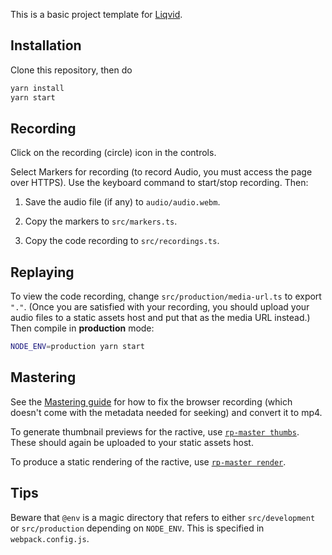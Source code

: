 This is a basic project template for [Liqvid](https://liqvidjs.org).

## Installation

Clone this repository, then do

```bash
yarn install
yarn start
```

## Recording

Click on the recording (circle) icon in the controls.

Select Markers for recording (to record Audio, you must access the page over HTTPS). Use the keyboard command to start/stop recording. Then:

1. Save the audio file (if any) to `audio/audio.webm`.

2. Copy the markers to `src/markers.ts`.

3. Copy the code recording to `src/recordings.ts`.

## Replaying

To view the code recording, change `src/production/media-url.ts` to export `"."`. (Once you are satisfied with your recording, you should upload your audio files to a static assets host and put that as the media URL instead.) Then compile in **production** mode:

```bash
NODE_ENV=production yarn start
```

## Mastering

See the [Mastering guide](https://liqvidjs.org/docs/guide/mastering#audio) for how to fix the browser recording (which doesn't come with the metadata needed for seeking) and convert it to mp4.

To generate thumbnail previews for the ractive, use [`rp-master thumbs`](https://liqvidjs.org/docs/rp-master/thumbs). These should again be uploaded to your static assets host.

To produce a static rendering of the ractive, use [`rp-master render`](https://liqvidjs.org/docs/rp-master/render/).

## Tips

Beware that `@env` is a magic directory that refers to either `src/development` or `src/production` depending on `NODE_ENV`. This is specified in `webpack.config.js`.
